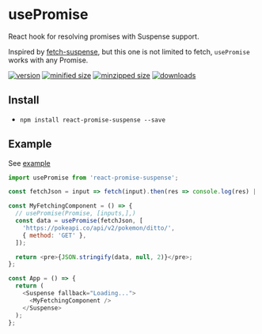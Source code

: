 # usePromise

React hook for resolving promises with Suspense support.

Inspired by [fetch-suspense](https://github.com/CharlesStover/fetch-suspense), but this one is not limited to fetch, `usePromise` works with any Promise.

[![version](https://img.shields.io/npm/v/react-promise-suspense.svg)](https://www.npmjs.com/package/react-promise-suspense)
[![minified size](https://img.shields.io/bundlephobia/min/react-promise-suspense.svg)](https://www.npmjs.com/package/react-promise-suspense)
[![minzipped size](https://img.shields.io/bundlephobia/minzip/react-promise-suspense.svg)](https://www.npmjs.com/package/react-promise-suspense)
[![downloads](https://img.shields.io/npm/dt/react-promise-suspense.svg)](https://www.npmjs.com/package/react-promise-suspense)

## Install

* `npm install react-promise-suspense --save`

## Example

See [example](./example)

```js
import usePromise from 'react-promise-suspense';

const fetchJson = input => fetch(input).then(res => console.log(res) || res.json());

const MyFetchingComponent = () => {
  // usePromise(Promise, [inputs,],)
  const data = usePromise(fetchJson, [
    'https://pokeapi.co/api/v2/pokemon/ditto/',
    { method: 'GET' },
  ]);

  return <pre>{JSON.stringify(data, null, 2)}</pre>;
};

const App = () => {
  return (
    <Suspense fallback="Loading...">
      <MyFetchingComponent />
    </Suspense>
  );
};
```